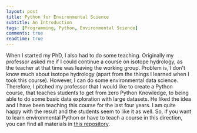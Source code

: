 ```yaml
---
layout: post
title: Python for Environmental Science
subtitle: An Introduction
tags: [Programming, Python, Environmental Science]
comments: true
readtime: true
---
```


When I started my PhD, I also had to do some teaching. Originally my professor asked me if I could continue a course on isotope hydrology, as the teacher at that time was leaving the working group. Problem is, I don't know much about isotope hydrology (apart from the things I learned when I took this course). However, I can do some environmental data science. Therefore, I pitched my professor that I would like to create a Python course, that teaches students to get from zero Python Knowledge, to being able to do some basic data exploration with large datasets. He liked the idea and I have been teaching this course for the last four years. I am quite happy with the result and the students seem to like it as well. So, if you want to learn environmental Python or have to teach a course in this direction, you can find all materials in [this repository](https://github.com/florianjehn/python-for-environmental-science).

